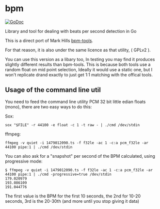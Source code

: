 # bpm
[![GoDoc](https://godoc.org/github.com/benjojo/bpm?status.svg)](https://godoc.org/github.com/benjojo/bpm)


Library and tool for dealing with beats per second detection in Go

This is a direct port of Mark Hills [bpm-tools](http://www.pogo.org.uk/~mark/bpm-tools/).

For that reason, it is also under the same licence as that utility, ( GPLv2 ).

You can use this version as a libary too, In testing you may find it produces slightly
different results than bpm-tools. This is because both tools use a random float on mid
point selection, Ideally it would use a static one, but I won't replicate drand exactly
to just get 1:1 matching with the offical tools.

## Usage of the command line util

You need to feed the command line utility PCM 32 bit little edian floats (mono), there are
two easy ways to do this:

Sox:

```
sox "$FILE" -r 44100 -e float -c 1 -t raw - | ./cmd /dev/stdin
```

ffmpeg:

```
ffmpeg -v quiet -i 1479012090.ts -f f32le -ac 1 -c:a pcm_f32le -ar 44100 pipe:1 | ./cmd /dev/stdin
```

You can also ask for a "snapshot" per second of the BPM calculated, using progressive mode:

```
$ ffmpeg -v quiet -i 1479012090.ts -f f32le -ac 1 -c:a pcm_f32le -ar 44100 pipe:1 | ./cmd -progressive=true /dev/stdin
179.020979
193.086109
191.044776
```

The first value is the BPM for the first 10 seconds, the 2nd for 10-20 seconds, 3rd is the 20-30th (and more until you stop
giving it data)


